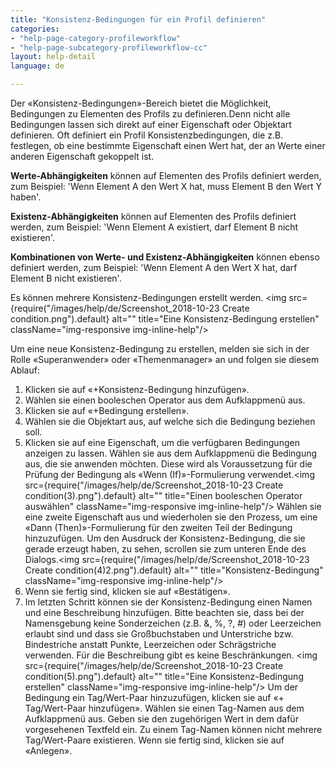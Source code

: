 ```yaml
---
title: "Konsistenz-Bedingungen für ein Profil definieren"
categories:
- "help-page-category-profileworkflow"
- "help-page-subcategory-profileworkflow-cc"
layout: help-detail
language: de

---
```


Der &laquo;Konsistenz-Bedingungen&raquo;-Bereich bietet die Möglichkeit, Bedingungen zu Elementen des Profils zu definieren.Denn nicht alle Bedingungen lassen sich direkt auf einer Eigenschaft oder Objektart definieren. Oft definiert ein Profil Konsistenzbedingungen, die z.B. festlegen, ob eine bestimmte Eigenschaft einen Wert hat, der an Werte einer anderen Eigenschaft gekoppelt ist.

**Werte-Abhängigkeiten** können auf Elementen des Profils definiert werden, zum Beispiel: 'Wenn Element A den Wert X hat, muss Element B den Wert Y haben'.

**Existenz-Abhängigkeiten** können auf Elementen des Profils definiert werden, zum Beispiel: 'Wenn Element A existiert, darf Element B nicht existieren'.

**Kombinationen von Werte- und Existenz-Abhängigkeiten** können ebenso definiert werden, zum Beispiel: 'Wenn Element A den Wert X hat, darf Element B nicht existieren'.

Es können mehrere Konsistenz-Bedingungen erstellt werden. <img src={require("/images/help/de/Screenshot_2018-10-23 Create condition.png").default} alt="" title="Eine Konsistenz-Bedingung erstellen" className="img-responsive img-inline-help"/>

Um eine neue Konsistenz-Bedingung zu erstellen, melden sie sich in der Rolle &laquo;Superanwender&raquo; oder &laquo;Themenmanager&raquo; an und folgen sie diesem Ablauf:

1. Klicken sie auf &laquo;+Konsistenz-Bedingung hinzufügen&raquo;.
2. Wählen sie einen booleschen Operator aus dem Aufklappmenü aus.
3. Klicken sie auf &laquo;+Bedingung erstellen&raquo;.
4. Wählen sie die Objektart aus, auf welche sich die Bedingung beziehen soll.
5. Klicken sie auf eine Eigenschaft, um die verfügbaren Bedingungen anzeigen zu lassen. Wählen sie aus dem Aufklappmenü die Bedingung aus, die sie anwenden möchten. Diese wird als Voraussetzung für die Prüfung der Bedingung als &laquo;Wenn (If)&raquo;-Formulierung verwendet.<img src={require("/images/help/de/Screenshot_2018-10-23 Create condition(3).png").default} alt="" title="Einen booleschen Operator auswählen" className="img-responsive img-inline-help"/>
Wählen sie eine zweite Eigenschaft aus und wiederholen sie den Prozess, um eine &laquo;Dann (Then)&raquo;-Formulierung für den zweiten Teil der Bedingung hinzuzufügen. Um den Ausdruck der Konsistenz-Bedingung, die sie gerade erzeugt haben, zu sehen, scrollen sie zum unteren Ende des Dialogs.<img src={require("/images/help/de/Screenshot_2018-10-23 Create condition(4)2.png").default} alt="" title="Konsistenz-Bedingung" className="img-responsive img-inline-help"/>
6. Wenn sie fertig sind, klicken sie auf &laquo;Bestätigen&raquo;.
7. Im letzten Schritt können sie der Konsistenz-Bedingung einen Namen und eine Beschreibung hinzufügen. Bitte beachten sie, dass bei der Namensgebung keine Sonderzeichen (z.B. &, %, ?, #) oder Leerzeichen erlaubt sind und dass sie Großbuchstaben und Unterstriche bzw. Bindestriche anstatt Punkte, Leerzeichen oder Schrägstriche verwenden. Für die Beschreibung gibt es keine Beschränkungen. 
<img src={require("/images/help/de/Screenshot_2018-10-23 Create condition(5).png").default} alt="" title="Eine Konsistenz-Bedingung erstellen" className="img-responsive img-inline-help"/> Um der Bedingung ein Tag/Wert-Paar hinzuzufügen, klicken sie auf &laquo;+ Tag/Wert-Paar hinzufügen&raquo;. Wählen sie einen Tag-Namen aus dem Aufklappmenü aus. Geben sie den zugehörigen Wert in dem dafür vorgesehenen Textfeld ein. Zu einem Tag-Namen können nicht mehrere Tag/Wert-Paare existieren. Wenn sie fertig sind, klicken sie auf &laquo;Anlegen&raquo;.
